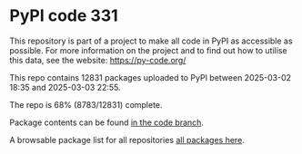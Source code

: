 # PyPI code 331

This repository is part of a project to make all code in PyPI as accessible as possible. For more information 
on the project and to find out how to utilise this data, see the website: https://py-code.org/

This repo contains 12831 packages uploaded to PyPI between 
2025-03-02 18:35 and 2025-03-03 22:55.

The repo is 68% (8783/12831) complete.

Package contents can be found [in the code branch](https://github.com/pypi-data/pypi-mirror-331/tree/code/packages).

A browsable package list for all repositories [all packages here](https://py-code.org/repositories/pypi-mirror-331).


